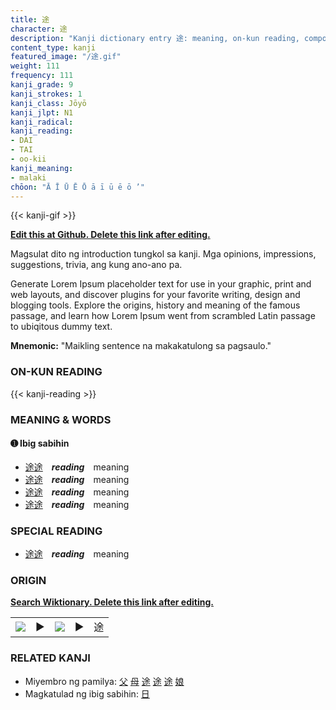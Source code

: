 ```yaml
---
title: 途
character: 途
description: "Kanji dictionary entry 途: meaning, on-kun reading, compounds, origin, related kanji"
content_type: kanji
featured_image: "/途.gif"
weight: 111
frequency: 111
kanji_grade: 9
kanji_strokes: 1
kanji_class: Jōyō
kanji_jlpt: N1
kanji_radical: 
kanji_reading: 
- DAI
- TAI
- oo-kii
kanji_meaning:
- malaki
chōon: "Ā Ī Ū Ē Ō ā ī ū ē ō ’"
---
```

[//]: # (Don't edit the line below. Kanji animated GIF code is automatically generated.)
{{< kanji-gif >}}

[//]: # (Edit below this line.)

**[Edit this at Github. Delete this link after editing.](https://github.com/tim0g/tim/tree/main/content/kanji/途/index.md)**

Magsulat dito ng introduction tungkol sa kanji. Mga opinions, impressions, suggestions, trivia, ang kung ano-ano pa.

Generate Lorem Ipsum placeholder text for use in your graphic, print and web layouts, and discover plugins for your favorite writing, design and blogging tools. Explore the origins, history and meaning of the famous passage, and learn how Lorem Ipsum went from scrambled Latin passage to ubiqitous dummy text.
 
**Mnemonic:** "Maikling sentence na makakatulong sa pagsaulo."

### ON-KUN READING

[//]: # (Don't edit the line below. ON-KUN READING code is automatically generated.)
{{< kanji-reading >}}

### MEANING & WORDS

#### ➊ **Ibig sabihin**
  - [途](../途)[途](../途)　***reading***　meaning
  - [途](../途)[途](../途)　***reading***　meaning
  - [途](../途)[途](../途)　***reading***　meaning
  - [途](../途)[途](../途)　***reading***　meaning

### SPECIAL READING
  - [途](../途)[途](../途)　***reading***　meaning

### ORIGIN

**[Search Wiktionary. Delete this link after editing.](https://wiktionary.org/wiki/途)**
<table class="kanji-table"><tr><td>
<img src="60px-途-bronze.svg.png">
</td><td>▶</td><td>
<img src="60px-途-oracle.svg.png">
</td><td>▶</td>
<td class="kanji-origin">途</td>
</tr></table>

### RELATED KANJI
- Miyembro ng pamilya: [父](../父) [母](../母) [途](../途) [途](../途) [途](../途) [娘](../娘)
- Magkatulad ng ibig sabihin: [日](../日)
